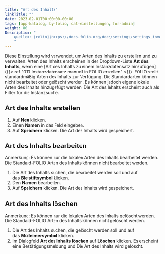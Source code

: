 ```yaml
---
title: "Art des Inhalts"
linkTitle: ""
date: 2023-02-01T00:00:00-00:00
tags: [app-katalog, by-folio, cat-einstellungen, for-admin]
weight: 80
Description: "
    Quellen: [Folio](https://docs.folio.org/docs/settings/settings_inventory/settings_inventory/#settings--inventory--nature-of-content) <!-- & [GBV](https://info.gebev.de/display/FOLIOGBVEXTERN/Einstellungen+(Katalog):+Art+des+Inhalts) -->
    "
---
```


Diese Einstellung wird verwendet, um Arten des Inhalts zu erstellen und zu verwalten. Arten des Inhalts erscheinen in der Dropdown-Liste **Art des Inhalts**, wenn eine [Art des Inhalts zu einem Instanzdatensatz hinzufügen]({{< ref "010 Instanzdatensatz manuell in FOLIO erstellen" >}}). FOLIO stellt standardmäßig Arten des Inhalts zur Verfügung. Die Standardarten können nicht bearbeitet oder gelöscht werden. Es können jedoch eigene lokale Arten des Inhalts hinzugefügt werden. Die Art des Inhalts erscheint auch als Filter für die Instanzsuche.

## Art des Inhalts erstellen

1.  Auf **Neu** klicken.
2.  Einen **Namen** in das Feld eingeben.
3.  Auf **Speichern** klicken. Die Art des Inhalts wird gespeichert.

## Art des Inhalts bearbeiten

Anmerkung: Es können nur die lokalen Arten des Inhalts bearbeitet werden. Die Standard-FOLIO Arten des Inhalts können nicht bearbeitet werden.

1.  Die Art des Inhalts suchen, die bearbeitet werden soll und auf das **Bleistiftsymbol** klicken.
2.  Den **Namen** bearbeiten.
3.  Auf **Speichern** klicken. Die Art des Inhalts wird gespeichert.

## Art des Inhalts löschen

Anmerkung: Es können nur die lokalen Arten des Inhalts gelöscht werden. Die Standard-FOLIO Arten des Inhalts können nicht gelöscht werden.

1.  Die Art des Inhalts suchen, die gelöscht werden soll und auf das **Mülleimersymbol** klicken.
2.  Im Dialogfeld **Art des Inhalts löschen** auf **Löschen** klicken. Es erscheint eine Bestätigungsmeldung und Die Art des Inhalts wird gelöscht.
